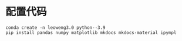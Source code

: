# 配置代码
```创建环境并且安装package
conda create -n leoweng3.0 python--3.9
pip install pandas numpy matplotlib mkdocs mkdocs-material ipympl
```
